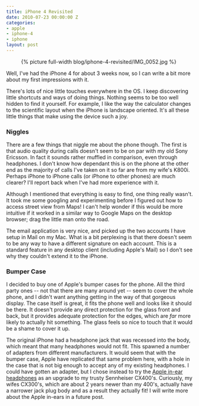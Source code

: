 ```yaml
---
title: iPhone 4 Revisited
date: 2010-07-23 00:00:00 Z
categories:
- apple
- iphone-4
- iphone
layout: post
---
```


<figure>
  {% picture full-width blog/iphone-4-revisited/IMG_0052.jpg %}
</figure>

Well, I've had the iPhone 4 for about 3 weeks now, so I can write a bit more about my first impressions with it.

<!-- more -->

There's lots of nice little touches everywhere in the OS. I keep discovering little shortcuts and ways of doing things. Nothing seems to be too well hidden to find it yourself. For example, I like the way the calculator changes to the scientific layout when the iPhone is landscape oriented. It's all these little things that make using the device such a joy.

### Niggles

There are a few things that niggle me about the phone though. The first is that audio quality during calls doesn't seem to be on par with my old Sony Ericsson. In fact it sounds rather muffled in comparison, even through headphones. I don't know how dependant this is on the phone at the other end as the majority of calls I've taken on it so far are from my wife's K800i. Perhaps iPhone to iPhone calls (or iPhone to other phones) are much clearer? I'll report back when I've had more experience with it.

Although I mentioned that everything is easy to find, one thing really wasn't.  It took me some googling and experimenting before I figured out how to access street view from Maps! I can't help wonder if this would be more intuitive if it worked in a similar way to Google Maps on the desktop browser; drag the little man onto the road.

The email application is very nice, and picked up the two accounts I have setup in Mail on my Mac. What is a bit perplexing is that there doesn't seem to be any way to have a different signature on each account. This is a standard feature in any desktop client (including Apple's Mail) so I don't see why they couldn't extend it to the iPhone.

### Bumper Case

I decided to buy one of Apple's bumper cases for the phone. All the third party ones -- not that there are many around yet -- seem to cover the whole phone, and I didn't want anything getting in the way of that gorgeous display. The case itself is great, it fits the phone well and looks like it should be there. It doesn't provide any direct protection for the glass front and back, but it provides adequate protection for the edges, which are *far* more likely to actually hit something. The glass feels so nice to touch that it would be a shame to cover it up.

The original iPhone had a headphone jack that was recessed into the body, which meant that many headphones would not fit. This spawned a number of adapters from different manufacturers. It would seem that with the bumper case, Apple have replicated that same problem here, with a hole in the case that is not big enough to accept any of my existing headphones. I could have gotten an adapter, but I chose instead to try the [Apple in-ear headphones](http://www.apple.com/uk/ipod/in-ear-headphones/) as an upgrade to my trusty Sennheiser CX400's. Curiously, my wifes CX300's, which are about 2 years newer than my 400's, actually have a narrower jack plug body and as a result they actually fit! I will write more about the Apple in-ears in a future post.
